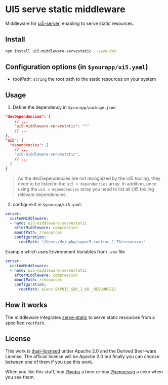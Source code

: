 # UI5 serve static middleware

Middleware for [ui5-server](https://github.com/SAP/ui5-server), enabling to serve static resources.

## Install

```bash
npm install ui5-middleware-servestatic --save-dev
```

## Configuration options (in `$yourapp/ui5.yaml`)

- rootPath: `string`
  the root path to the static resources on your system

## Usage

1. Define the dependency in `$yourapp/package.json`:

```json
"devDependencies": {
    // ...
    "ui5-middleware-servestatic": "*"
    // ...
},
"ui5": {
  "dependencies": [
    // ...
    "ui5-middleware-servestatic",
    // ...
  ]
}
```

> As the devDependencies are not recognized by the UI5 tooling, they need to be listed in the `ui5 > dependencies` array. In addition, once using the `ui5 > dependencies` array you need to list all UI5 tooling relevant dependencies.

2. configure it in `$yourapp/ui5.yaml`:  

```yaml
server:
  customMiddleware:
  - name: ui5-middleware-servestatic
    afterMiddleware: compression
    mountPath: /resources
    configuration:
      rootPath: "/Users/Me/upkg/sapui5-runtime-1.70/resources"
```

Example which uses Environment Variables from `.env` file
```yaml
server:
  customMiddleware:
  - name: ui5-middleware-servestatic
    afterMiddleware: compression
    mountPath: /resources
    configuration:
      rootPath: ${env.SAPUI5_SDK_1_60__RESOURCES}
```
## How it works

The middleware integrates [serve-static](https://github.com/expressjs/serve-static) to serve static resources from a specified `rootPath`.

## License

This work is [dual-licensed](../../LICENSE) under Apache 2.0 and the Derived Beer-ware License. The official license will be Apache 2.0 but finally you can choose between one of them if you use this work.

When you like this stuff, buy [@vobu](https://twitter.com/vobu) a beer or buy [@pmuessig](https://twitter.com/pmuessig) a coke when you see them.
